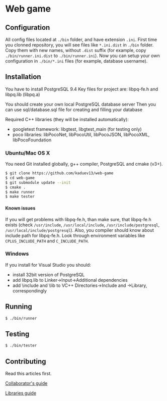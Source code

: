 # Web game

## Configuration

All config files located at `./bin` folder, and have extension `.ini`. First time you clonned repository,
 you will see files like `*.ini.dist` in `./bin` folder. Copy them with new names, without `.dist` suffix
 (for example, copy `./bin/runner.ini.dist` to `./bin/runner.ini`). Now you can setup your own configuration
 in `./bin/*.ini` files (for example, database username).

## Installation

You have to install PostgreSQL 9.4
Key files for project are: libpq-fe.h and libpq.lib (libpq.a)

You should create your own local PostgreSQL database server
Then you can use sql/database.sql file for creating and filling your database

Required C++ libraries (they will be installed automatically):

- googletest framework: libgtest, libgtest_main (for testing only)
- poco libraries: libPocoNet, libPocoUtil, libPocoJSON, libPocoXML, libPocoFoundation

### Ubuntu/Mac OS X

You need Git installed globally, g++ compiler, PostgreSQL and cmake (v3+).

```sh
$ git clone https://github.com/kaduev13/web-game
$ cd web-game
$ git submodule update --init
$ cmake .
$ make runner
$ make tester
```

#### Known issues

If you will get problems with libpq-fe.h, than make sure, that libpq-fe.h exists (check `/usr/include`, `/usr/local/include`, `/usr/include/postgresql`, `/usr/local/include/postgresql`).
Also, you compiler should know about include path for libpq-fe.h. Look through environment variables like
`CPLUS_INCLUDE_PATH` and `C_INCLUDE_PATH`.

### Windows

If you install for Visual Studio you should:
- install 32bit version of PostgreSQL
- add libpq.lib to Linker->Input->Additional dependencies
- add <pgsql install path>\include and \lib to VC++ Directories->Include and ->Library, correspondingly

## Running

```sh
$ ./bin/runner
```

## Testing

```sh
$ ./bin/tester
```

## Contributing

Read this articles first.

[Collaborator's guide](https://github.com/kaduev13/web-game/wiki/Collaborator's-guide)

[Libraries guide](doc/LibrariesGuide.md)


